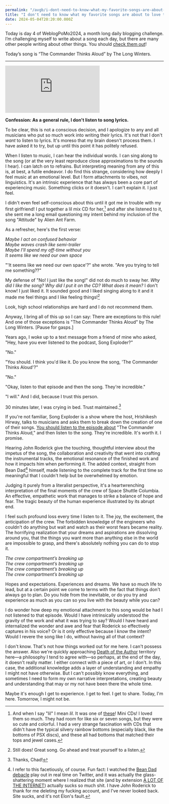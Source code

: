```yaml
---
permalink: "/avgb/i-dont-need-to-know-what-my-favorite-songs-are-about-but-sometimes-it-helps/index.html"
title: "I don't need to know what my favorite songs are about to love them—but sometimes it helps (or: “The Commander Thinks Aloud”)"
date: 2024-05-04T20:20:00.000Z
---
```


Today is day 4 of WeblogPoMo2024, a month long daily blogging challenge. I’m challenging myself to write about a song each day, but there are many other people writing about other things. You should [check them out](https://weblog.anniegreens.lol/weblog-posting-month-2024/participators)!

Today’s song is “The Commander Thinks Aloud” by The Long Winters.

* * *
<iframe class="youtube" src="https://www.youtube.com/embed/kdtIjnpeolE?si=LvTHZ_H18l_r_8CB" title="YouTube video player" frameborder="0" allow="accelerometer; autoplay; clipboard-write; encrypted-media; gyroscope; picture-in-picture; web-share" referrerpolicy="strict-origin-when-cross-origin" allowfullscreen></iframe>

**Confession: As a general rule, I don't listen to song lyrics.**

To be clear, this is not a conscious decision, and I apologize to any and all musicians who put so much work into writing their lyrics. It's not that I don't _want_ to listen to lyrics. It's moreso that my brain doesn't process them. I have asked it to try, but up until this point it has politely refused.

When I listen to music, I can hear the individual words. I can sing along to the song (or at the very least reproduce close approximations to the sounds I hear). I can latch on to refrains. But interpreting meaning from any of this is, at best, a futile endeavor. I do find this strange, considering how deeply I feel music at an emotional level. But I form attachments to vibes, not linguistics. It's an intrinsic experience that has always been a core part of experiencing music. Something clicks or it doesn't. I can't explain it. I just feel.

I didn't even feel self-conscious about this until it got me in trouble with my first girlfriend! I put together a lil mix CD for her,[^1] and after she listened to it, she sent me a long email questioning my intent behind my inclusion of the song "Attitude" by Alien Ant Farm.

As a refresher, here's the first verse:

_Maybe I act on confused behavior_  
_Maybe waves crash like semi-trailer_  
_Maybe I'll spend my off-time without you_  
_It seems like we need our own space_

"'It seems like we need our own space'?" she wrote. "Are you trying to tell me something??"

My defense of "No! I just like the song!" did not do much to sway her. _Why did I like the song? Why did I put it on the CD? What does it mean?_ I don't know! I just liked it. It sounded good and I liked singing along to it and it made me feel things and I like feeling things![^2]

Look, high school relationships are hard and I do not recommend them.

Anyway, I bring all of this up so I can say: There are exceptions to this rule! And one of those exceptions is "The Commander Thinks Aloud" by The Long Winters. \[Pause for gasps.\]

Years ago, I woke up to a text message from a friend of mine who asked, "Hey, have you ever listened to the podcast, Song Exploder?"

"No."

"You should. I think you'd like it. Do you know the song, 'The Commander Thinks Aloud'?"

"No."

"Okay, listen to that episode and then the song. They're incredible."

"I will." And I did, because I trust this person.

30 minutes later, I was crying in bed. Trust maintained.[^3]

If you're not familiar, Song Exploder is a show where the host, Hrishikesh Hirway, talks to musicians and asks them to break down the creation of one of their songs. [You should listen to the episode about](https://songexploder.net/the-long-winters) "The Commander Thinks Aloud," and then listen to the song. They're incredible. It's worth it. I promise.

Hearing John Roderick give the touching, thoughtful interview about the impetus of the song, the collaboration and creativity that went into crafting the instrumental tracks, the emotional resonance of the finished work and how it impacts him when performing it. The added context, straight from Bean Dad[^4] himself, made listening to the complete track for the first time so meaningful that I couldn't help but be overwhelmed by emotion.

Judging it purely from a literalist perspective, it's a heartwrenching interpretation of the final moments of the crew of Space Shuttle Columbia. An effective, empathetic work that manages to strike a balance of hope and fear. The tragic beauty of the human experience illustrated by its abrupt end.

I feel such profound loss every time I listen to it. The joy, the excitement, the anticipation of the crew. The forbidden knowledge of the engineers who couldn't do anything but wait and watch as their worst fears became reality. The horrifying realization that your dreams and aspirations are dissolving around you, that the things you want more than anything else in the world are impossible to grasp, and there's absolutely nothing you can do to stop it.

_The crew compartment’s breaking up_  
_The crew compartment’s breaking up_  
_The crew compartment’s breaking up_  
_The crew compartment’s breaking up_

Hopes and expectations. Experiences and dreams. We have so much life to lead, but at a certain point we come to terms with the fact that things don't always go to plan. Do you hide from the inevitable, or do you try and experience as much as you can so you live with the beauty while you can?

I do wonder how deep my emotional attachment to this song would be had I not listened to that episode. Would I have intrinsically understood the gravity of the work and what it was trying to say? Would I have heard and internalized the wonder and awe and fear that Roderick so effectively captures in his voice? Or is it only effective because I _know_ the intent? Would I revere the song like I do, without having all of that context?

I don't know. That's not how things worked out for me here. I can't possess the answer. Also we're quickly approaching [Death of the Author](https://en.wikipedia.org/wiki/The_Death_of_the_Author) territory here—a philosophy I tend to agree with—so perhaps, at the end of the day, it doesn't really matter. I either connect with a piece of art, or I don't. In this case, the additional knowledge adds a layer of understanding and empathy I might not have otherwise. But I can't possibly know everything, and sometimes I need to form my own narrative interpretations, creating beauty and understanding that may or my not have been there the whole time.

Maybe it's enough I get to experience. I get to feel. I get to share. Today, I'm here. Tomorrow, I might not be.


[^1]: And when I say "lil" I mean _lil_. It was one of [these](https://avgb.b-cdn.net/img/memorex_mini_cds.jpg)! Mini CDs! I loved them so much. They had room for like six or seven songs, but they were so cute and colorful. I had a very strange fascination with CDs that didn't have the typical silvery rainbow bottoms (especially black, like the bottoms of PSX discs), and these all had bottoms that matched their tops and jewel cases.  
  
[^2]: Still does! Great song. Go ahead and treat yourself to a listen.  
  
[^3]: Thanks, Chad!  
  
[^4]: I refer to this facetiously, of course. Fun fact: I watched the [Bean Dad debacle](https://knowyourmeme.com/memes/events/bean-dad) play out in real time on Twitter, and it was actually the glass-shattering moment where I realized that site (and by extension [A LOT OF THE INTERNET](https://gkeenan.co/avgb/hey-so-i-think-i-fucking-hate-the-internet)) actually sucks so much shit. I have John Roderick to thank for me deleting my fucking account, and I've never looked back. Site sucks, and it's not Elon's fault.[^5]  
  
[^5]: It _is_ Elon's fault that it is EVEN WORSE than it was. Fuck Elon, fuck Twitter, and actually fuck Elon again just for good measure. Garbage person.
